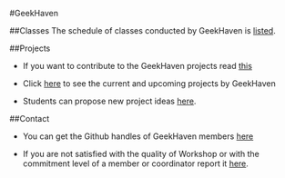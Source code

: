 #GeekHaven

##Classes
The schedule of classes conducted by GeekHaven is [listed](classes.md). 

##Projects

* If you want to contribute to the GeekHaven projects read [this](contributing.md)

* Click [here](projects.md) to see the current and upcoming projects by GeekHaven

* Students can propose new project ideas [here](https://github.com/GeekHaven/Getting-Started/wiki).

##Contact

* You can get the Github handles of GeekHaven members [here](committiee.md)

* If you are not satisfied with the quality of Workshop or with the commitment level of a member or coordinator report it [here](https://github.com/GeekHaven/Getting-Started/issues/new).
